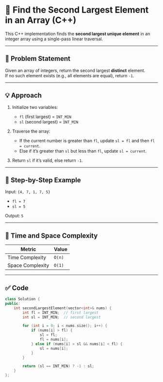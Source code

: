 # 🥈 Find the Second Largest Element in an Array (C++)

This C++ implementation finds the **second largest unique element** in an integer array using a single-pass linear traversal.

---

## 📘 Problem Statement

Given an array of integers, return the second largest **distinct** element.  
If no such element exists (e.g., all elements are equal), return `-1`.

---

## 💡 Approach

1. Initialize two variables:
   - `fl` (first largest) = `INT_MIN`
   - `sl` (second largest) = `INT_MIN`

2. Traverse the array:
   - If the current number is greater than `fl`, update `sl = fl` and then `fl = current`.
   - Else if it’s greater than `sl` but less than `fl`, update `sl = current`.

3. Return `sl` if it’s valid, else return `-1`.

---

## 🔁 Step-by-Step Example

Input: `{4, 7, 1, 7, 5}`  
- `fl = 7`  
- `sl = 5`  

Output: `5`

---

## 🧠 Time and Space Complexity

| Metric            | Value     |
|-------------------|-----------|
| Time Complexity   | `O(n)`    |
| Space Complexity  | `O(1)`    |

---

## ✅ Code

```cpp
class Solution {
public:
    int secondLargestElement(vector<int>& nums) {
        int fl = INT_MIN;  // first largest
        int sl = INT_MIN;  // second largest

        for (int i = 0; i < nums.size(); i++) {
            if (nums[i] > fl) {
                sl = fl;
                fl = nums[i];
            } else if (nums[i] > sl && nums[i] < fl) {
                sl = nums[i];
            }
        }

        return (sl == INT_MIN) ? -1 : sl;
    }
};
